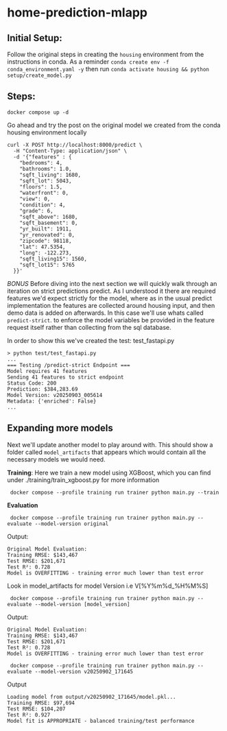 # home-prediction-mlapp


## Initial Setup:
Follow the original steps in creating the `housing` environment from the instructions in conda.  As a reminder `conda create env -f conda_environment.yaml -y` then run `conda activate housing && python setup/create_model.py`


## Steps: 

```docker compose up -d```

Go ahead and try the post on the original model we created from the conda housing environment locally
```
curl -X POST http://localhost:8000/predict \
  -H "Content-Type: application/json" \
  -d '{"features" : {
    "bedrooms": 4,
    "bathrooms": 1.0,
    "sqft_living": 1680,
    "sqft_lot": 5043,
    "floors": 1.5,
    "waterfront": 0,
    "view": 0,
    "condition": 4,
    "grade": 6,
    "sqft_above": 1680,
    "sqft_basement": 0,
    "yr_built": 1911,
    "yr_renovated": 0,
    "zipcode": 98118,
    "lat": 47.5354,
    "long": -122.273,
    "sqft_living15": 1560,
    "sqft_lot15": 5765
  }}'
```

*BONUS* Before diving into the next section we will quickly walk through an iteration on strict predictions predict.  As I understood it there are required features we'd expect strictly for the model, where as in the usual predict implementation the features are collected around housing input, and then demo data is added on afterwards.  In this case we'll use whats called `predict-strict`. to enforce the model variables be provided in the feature request itself rather than collecting from the sql database.

In order to show this we've created the test: test_fastapi.py

```
> python test/test_fastapi.py
...
=== Testing /predict-strict Endpoint ===
Model requires 41 features
Sending 41 features to strict endpoint
Status Code: 200
Prediction: $384,283.69
Model Version: v20250903_005614
Metadata: {'enriched': False}
...
```

## Expanding more models

Next we'll update another model to play around with.  This should show a folder called `model_artifacts` that appears which would contain all the necessary models we would need. 

**Training**: Here we train a new model using XGBoost, which you can find under ./training/train_xgboost.py for more information

``` docker compose --profile training run trainer python main.py --train```

**Evaluation**

``` docker compose --profile training run trainer python main.py --evaluate --model-version original```

Output: 
```
Original Model Evaluation: 
Training RMSE: $143,467
Test RMSE: $201,671
Test R²: 0.728
Model is OVERFITTING - training error much lower than test error
```

Look in model_artifacts for model Version i.e V[%Y%m%d_%H%M%S]

``` docker compose --profile training run trainer python main.py --evaluate --model-version [model_version]```

Output: 
```
Original Model Evaluation: 
Training RMSE: $143,467
Test RMSE: $201,671
Test R²: 0.728
Model is OVERFITTING - training error much lower than test error
```

``` docker compose --profile training run trainer python main.py --evaluate --model-version v20250902_171645```

Output
```
Loading model from output/v20250902_171645/model.pkl...
Training RMSE: $97,694
Test RMSE: $104,207
Test R²: 0.927
Model fit is APPROPRIATE - balanced training/test performance
```